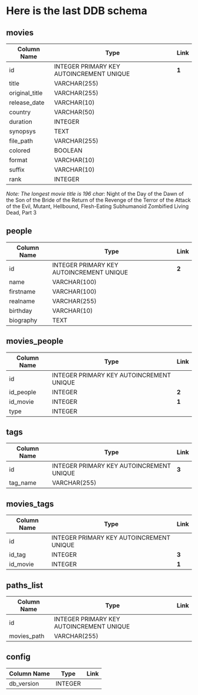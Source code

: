 # Here is the last DDB schema

## movies
| Column Name   | Type | Link |
| ------------- | ---- | ---- |
| id | INTEGER PRIMARY KEY AUTOINCREMENT UNIQUE | **1**|
| title | VARCHAR(255) | |
| original_title | VARCHAR(255) | |
| release_date | VARCHAR(10) | |
| country | VARCHAR(50) | |
| duration | INTEGER | |
| synopsys | TEXT | |
| file_path | VARCHAR(255) | |
| colored | BOOLEAN  | |
| format | VARCHAR(10) | |
| suffix | VARCHAR(10) | |
| rank | INTEGER | |

_Note: The longest movie title is 196 char:_ Night of the Day of the Dawn of the Son of the Bride of the Return of the Revenge of the Terror of the Attack of the Evil, Mutant, Hellbound, Flesh-Eating Subhumanoid Zombified Living Dead, Part 3

## people
| Column Name   | Type | Link |
| ------------- | ---- | ---- |
| id | INTEGER PRIMARY KEY AUTOINCREMENT UNIQUE | **2** |
| name | VARCHAR(100) | |
| firstname | VARCHAR(100) | |
| realname | VARCHAR(255) | |
| birthday |  VARCHAR(10) | |
| biography | TEXT | |

## movies_people
| Column Name   | Type | Link |
| ------------- | ---- | ---- |
| id | INTEGER PRIMARY KEY AUTOINCREMENT UNIQUE | |
| id_people | INTEGER | **2** |
| id_movie | INTEGER | **1** |
| type | INTEGER | |

## tags
| Column Name   | Type | Link |
| ------------- | ---- | ---- |
| id | INTEGER PRIMARY KEY AUTOINCREMENT UNIQUE | **3** |
| tag_name | VARCHAR(255) | |


## movies_tags
| Column Name   | Type | Link |
| ------------- | ---- | ---- |
| id | INTEGER PRIMARY KEY AUTOINCREMENT UNIQUE | |
| id_tag | INTEGER | **3** |
| id_movie | INTEGER | **1** |


## paths_list
| Column Name   | Type | Link |
| ------------- | ---- | ---- |
| id | INTEGER PRIMARY KEY AUTOINCREMENT UNIQUE | |
| movies_path | VARCHAR(255) |  |

## config
| Column Name   | Type | Link |
| ------------- | ---- | ---- |
| db_version | INTEGER |  |


